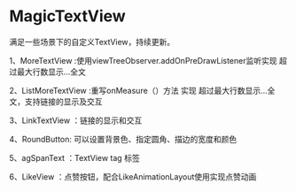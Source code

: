 # MagicTextView

满足一些场景下的自定义TextView，持续更新。

1、MoreTextView :使用viewTreeObserver.addOnPreDrawListener监听实现 超过最大行数显示...全文

2、ListMoreTextView :重写onMeasure（）方法 实现 超过最大行数显示...全文，支持链接的显示及交互

3、LinkTextView ：链接的显示和交互

4、RoundButton: 可以设置背景色、指定圆角、描边的宽度和颜色

5、agSpanText ：TextView tag 标签

6、LikeView ：点赞按钮，配合LikeAnimationLayout使用实现点赞动画